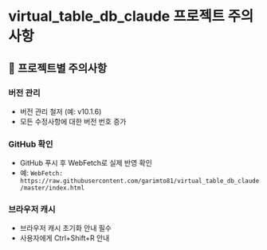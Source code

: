 # virtual_table_db_claude 프로젝트 주의사항

## 📌 프로젝트별 주의사항

### 버전 관리
- 버전 관리 철저 (예: v10.1.6)
- 모든 수정사항에 대한 버전 번호 증가

### GitHub 확인
- GitHub 푸시 후 WebFetch로 실제 반영 확인
- 예: `WebFetch: https://raw.githubusercontent.com/garimto81/virtual_table_db_claude/master/index.html`

### 브라우저 캐시
- 브라우저 캐시 초기화 안내 필수
- 사용자에게 Ctrl+Shift+R 안내